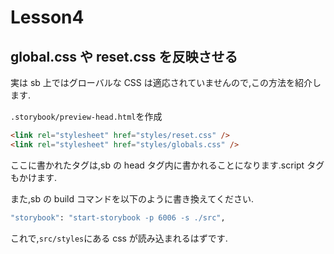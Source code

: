 # Lesson4

## global.css や reset.css を反映させる

実は sb 上ではグローバルな CSS は適応されていませんので,この方法を紹介します.

`.storybook/preview-head.html`を作成

```html
<link rel="stylesheet" href="styles/reset.css" />
<link rel="stylesheet" href="styles/globals.css" />
```

ここに書かれたタグは,sb の head タグ内に書かれることになります.script タグもかけます.

また,sb の build コマンドを以下のように書き換えてください.

```bash
"storybook": "start-storybook -p 6006 -s ./src",
```

これで,`src/styles`にある css が読み込まれるはずです.
